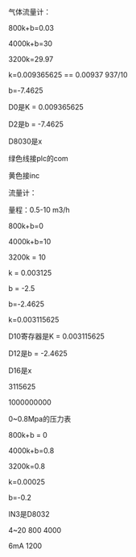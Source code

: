 

气体流量计：

800k+b=0.03

4000k+b=30

3200k=29.97

k=0.009365625 == 0.00937  937/10

b=-7.4625



D0是K = 0.009365625

D2是b = -7.4625

D8030是x



绿色线接plc的com

黄色接inc



流量计：

量程：0.5-10 m3/h

800k+b=0

4000k+b=10



3200k = 10

k = 0.003125

b = -2.5



b=-2.4625

k=0.003115625



D10寄存器是K = 0.003115625

D12是b = -2.4625

D16是x





3115625

1000000000



0~0.8Mpa的压力表

800k+b = 0

4000k+b=0.8

3200k=0.8 

k=0.00025

b=-0.2

IN3是D8032





4~20 800 4000

6mA 1200

